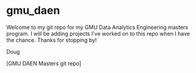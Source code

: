 # gmu_daen

Welcome to my git repo for my GMU Data Analytics Engineering masters program.  I will be adding projects I've worked on to this repo when I have the chance.
Thanks for stopping by!

Doug

[GMU DAEN Masters git repo]
